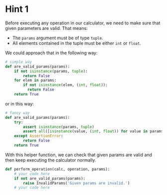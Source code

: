 # Hint 1

Before executing any operation in our calculator, 
we need to make sure that given parameters are valid. That means:
- The `params` argument must be of type `tuple`.
- All elements contained in the tuple must be either `int` or `float`.

We could approach that in the following way:

```python
# simple way
def are_valid_params(params):
    if not isinstance(params, tuple):
        return False
    for elem in params:
        if not isinstance(elem, (int, float)):
          return False
    return True
```

or in this way:

```python
# fancy way
def are_valid_params(params):
    try:
        assert isinstance(params, tuple)
        assert all([isinstance(value, (int, float)) for value in params])
    except AssertionError:
        return False
    return True
```

With this helper function, we can check that given params are valid and then keep executing the calculator normally.

```python
def perform_operation(calc, operation, params):
    # your code here
    if not are_valid_params(params):
        raise InvalidParams('Given params are invalid.')
    # your code here
```
